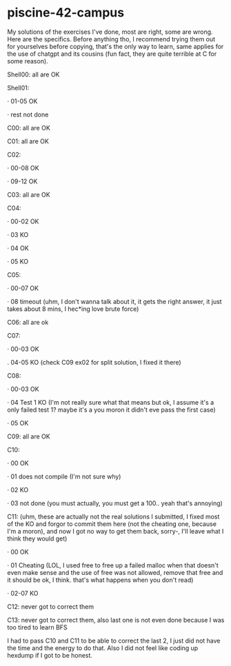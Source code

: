 # piscine-42-campus
My solutions of the exercises I've done, most are right, some are wrong. Here are the specifics.
Before anything tho, I recommend trying them out for yourselves before copying, that's the only way to learn, same applies for the use of chatgpt and its cousins (fun fact, they are quite terrible at C for some reason).




Shell00: all are OK




Shell01:

· 01-05 OK

· rest not done




C00: all are OK




C01: all are OK




C02:

· 00-08 OK

· 09-12 OK




C03: all are OK




C04:

· 00-02 OK

· 03 KO

· 04 OK

· 05 KO




C05:

· 00-07 OK

· 08 timeout (uhm, I don't wanna talk about it, it gets the right answer, it just takes about 8 mins, I hec*ing love brute force)




C06: all are ok




C07:

· 00-03 OK

. 04-05 KO (check C09 ex02 for split solution, I fixed it there)




C08:

· 00-03 OK

· 04 Test 1 KO (I'm not really sure what that means but ok, I assume it's a only failed test 1? maybe it's a you moron it didn't eve pass the first case)

· 05 OK




C09: all are OK




C10:

· 00 OK

· 01 does not compile (I'm not sure why)

· 02 KO

· 03 not done (you must actually, you must get a 100.. yeah that's annoying)




C11: (uhm, these are actually not the real solutions I submitted, I fixed most of the KO and forgor to commit them here (not the cheating one, because I'm a moron), and now I got no way to get them back, sorry-, I'll leave what I think they would get)

· 00 OK

· 01 Cheating (LOL, I used free to free up a failed malloc when that doesn't even make sense and the use of free was not allowed, remove that free and it should be ok, I think. that's what happens when you don't read)

· 02-07 KO




C12: never got to correct them




C13: never got to correct them, also last one is not even done because I was too tired to learn BFS



I had to pass C10 and C11 to be able to correct the last 2, I just did not have the time and the energy to do that. Also I did not feel like coding up hexdump if I got to be honest.

